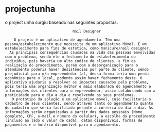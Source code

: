 # projectunha
o project unha surgiu baseado nas seguintes propostas:

                                   Nail Designer

        O projeto é um aplicativo de agendamento. Têm uma pessoa/estabelecimento que necessita de um aplicativo Móvel. É um estabelecimento para fins de estética, como manicure/nail designer.
      As principais consequências causadas na vida das pessoas envolvidas com o problema, sendo ele o fechamento do estabelecimento do indivíduo, pois haveria um alto índice de clientes, a fim da realização do procedimento, porém com a desorganização para o atendimento poderia haver desistências por parte do cliente, sendo prejudicial para o/a empreendedor (a), dessa forma teria uma perda econômica para o local, podendo assim haver fechamento deste. O aplicativo ajudaria a resolver os impactos causados pelo problema, pois teria uma organização melhor e mais elaborada do agendamento e informações dos clientes para o empreendedor, assim colaborando com a praticidade para o dia a dia e resolvendo os seus problemas.
       O protótipo da solução é um aplicativo móvel, cujo facilitaria o cadastro de seus clientes, sendo através tanto do agendamento quanto do cadastro que seria facilitado perante a correria do dia a dia. As informações serão organizadas a partir dos dados pessoais (Nome completo, CPF, e-mail e número do celular), a escolha do procedimento (incluso ao lado o valor de cada), datas disponíveis, formas de pagamentos e o horário disponível para o agendamento.
